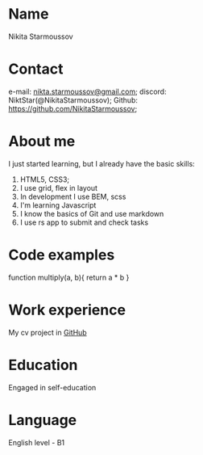 # Name
Nikita Starmoussov

# Contact
e-mail: nikta.starmoussov@gmail.com;
discord: NiktStar(@NikitaStarmoussov);
Github: https://github.com/NikitaStarmoussov;

# About me
I just started learning, but I already have the basic skills:
1. HTML5, CSS3;
2. I use grid, flex in layout
4. In development I use BEM, sсss
3. I'm learning Javascript
4. I know the basics of Git and use markdown
5. I use rs app to submit and check tasks

# Code examples
function multiply(a, b){
return  a * b
}

# Work experience
My cv project in [GitHub](https://github.com/NikitaStarmoussov/rsschool-cv)

# Education
Engaged in self-education

# Language
English level - B1



